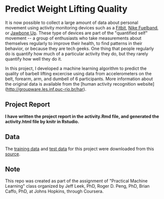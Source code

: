 # Predict Weight Lifting Quality

It is now possible to collect a large amount of data about personal movement using activity monitoring devices such as a [Fitbit](http://www.fitbit.com), [Nike Fuelband](http://www.nike.com/us/en_us/c/nikeplus-fuelband), or [Jawbone Up](https://jawbone.com/up). These type of devices are part of the "quantified self" movement -- a group of enthusiasts who take measurements about themselves regularly to improve their health, to find patterns in their behavior, or because they are tech geeks. One thing that people regularly do is quantify how much of a particular activity they do, but they rarely quantify how well they do it. 

In this project, I developed a machine learning algorithm to predict the quality of barbell lifting excercise using data from accelerometers on the belt, forearm, arm, and dumbell of 6 participants. More information about the original data is available from the [human activity recognition website] (http://groupware.les.inf.puc-rio.br/har).

## Project Report

**I have written the project report in the activity.Rmd file, and generated the activity.html file by knitr in Rstudio.**

## Data

The [training data](https://d396qusza40orc.cloudfront.net/predmachlearn/pml-training.csv) and [test data](https://d396qusza40orc.cloudfront.net/predmachlearn/pml-testing.csv) for this project were downloaded from this [source](http://groupware.les.inf.puc-rio.br/har).

## Note

This repo was created as part of the assignment of "Practical Machine Learning" class organized by Jeff Leek, PhD, Roger D. Peng, PhD, Brian Caffo, PhD, at Johns Hopkins, through Coursera.
